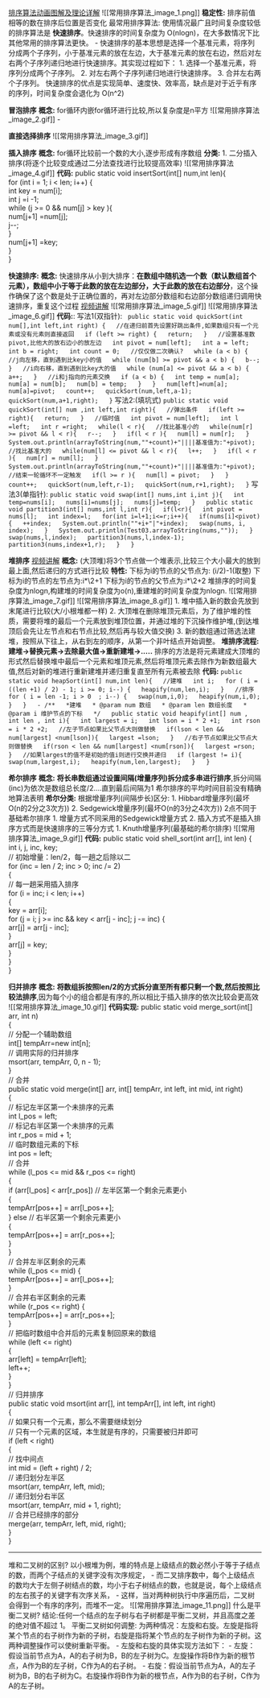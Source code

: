 [排序算法动画图解及理论详解](https://blog.csdn.net/pange1991/article/details/85460755)
![[常用排序算法_image_1.png]]
**稳定性:** 排序前值相等的数在排序后位置是否变化
最常用排序算法:
	使用情况最广且时间复杂度较低的排序算法是 **快速排序**。快速排序的时间复杂度为 O(nlogn)，在大多数情况下比其他常用的排序算法更快。
	-
	快速排序的基本思想是选择一个基准元素，将序列分成两个子序列，小于基准元素的放在左边，大于基准元素的放在右边，然后对左右两个子序列递归地进行快速排序。其实现过程如下：
	1.  选择一个基准元素，将序列分成两个子序列。
	2.  对左右两个子序列递归地进行快速排序。
	3.  合并左右两个子序列。
	快速排序的优点是实现简单、速度快、效率高，缺点是对于近乎有序的序列，时间复杂度会退化为 O(n^2)

**冒泡排序**
	**概念:** for循环内嵌for循环进行比较,所以复杂度是n平方
	![[常用排序算法_image_2.gif]]
	-

**直接选择排序**
	![[常用排序算法_image_3.gif]]

**插入排序**
	**概念:** for循环比较前一个数的大小,逐步形成有序数组
	**分类:**
		1. 二分插入排序(将逐个比较变成通过二分法查找进行比较提高效率)
	![[常用排序算法_image_4.gif]]
	**代码:**
			public static void insertSort(int[] num,int len){  
		    for (int i = 1; i < len; i++) {  
		        int key = num[i];  
		        int j =i -1;  
		        while (j >= 0 && num[j] > key ){  
		        num[j+1] =num[j];  
		        j--;  
		        }  
		        num[j+1] =key;  
		    }  
		}

**快速排序:**
	**概念:** 快速排序从小到大排序：**在数组中随机选一个数（默认数组首个元素），数组中小于等于此数的放在左边部分，大于此数的放在右边部分**，这个操作确保了这个数是处于正确位置的，再对左边部分数组和右边部分数组递归调用快速排序，重复这个过程
	[视频讲解](https://www.bilibili.com/video/BV1at411T75o/?spm_id_from=333.337.search-card.all.click&vd_source=3a5cfb973d53d830aeaed2af78795ef7)
	![[常用排序算法_image_5.gif]]
	![[常用排序算法_image_6.gif]]
	**代码:**:
	写法1(双指针):
		```
		public static void quickSort(int num[],int left,int right) {  
	    //在递归前首先设置好跳出条件,如果数组只有一个元素或没有元素则直接返回  
	    if (left >= right) {  
	        return;  
	    }  
	    //设置基准数pivot,比他大的放右边小的放左边  
	    int pivot = num[left];  
	    int a = left;  
	    int b = right;  
	    int count = 0;  
	    //仅仅做二次确认?  
	    while (a < b) {  
	            //j向左移，直到遇到比key小的值  
	            while (num[b] >= pivot && a < b) {  
	                b--;  
	            }  
	            //i向右移，直到遇到比key大的值  
	            while (num[a] <= pivot && a < b) {  
	                a++;  
	            }  
	            //i和j指向的元素交换  
	            if (a < b) {  
	                int temp = num[a];  
	                num[a] = num[b];  
	                num[b] = temp;  
	            }  
	        }  
	    num[left]=num[a];  
	    num[a]=pivot;  
	    count++;  
	    quickSort(num,left,a-1);  
	    quickSort(num,a+1,right);  
	    }```
	写法2:(填坑式)
		```
		public static void quickSort(int[] num ,int left,int right){  
	    //弹出条件  
		   if(left >= right){  
	       return;  
		   }  
		   //临时值  
	    int pivot = num[left];  
	    int l =left;  
	    int r =right;  
	    while(l < r){  
	        //找比基准小的  
	        while(num[r] >= pivot && l < r){  
	            r--;  
	        }  
	        if(l < r ){  
	            num[l] = num[r];  
	        }  
	        System.out.println(arrayToString(num,""+count)+"||||基准值为:"+pivot);  
	        //找比基准大的  
	        while(num[l] <= pivot && l < r){  
	            l++;  
	        }  
	        if(l < r ){  
	            num[r] = num[l];  
	        }  
	        System.out.println(arrayToString(num,""+count)+"||||基准值为:"+pivot);  
	        //结束一轮循环不一定触发  
	        if(l >= r ){  
	            num[l] = pivot;  
	        }  
	    }  
	    count++;  
		quickSort(num,left,r-1);  
		quickSort(num,r+1,right);  
		}
		```
	写法3(单指针):
		```
		public static void swap(int[] nums,int i,int j){  
	    int temp=nums[i];  
	    nums[i]=nums[j];  
	    nums[j]=temp;  
		}  
		public static void partition3(int[] nums,int l,int r){  
	    if(l<r){  
        int pivot = nums[l];  
        int index=l;  
        for(int i=l+1;i<=r;i++){  
            if(nums[i]<pivot) {  
                ++index;  
                System.out.println(""+i+"|"+index);  
                swap(nums, i, index);  
            }  
            System.out.println(Test03.arrayToString(nums,""));  
        }  
        swap(nums,l,index);  
        partition3(nums,l,index-1);  
        partition3(nums,index+1,r);  
	    }  
		}
		```

**堆排序**
	[视频讲解](https://www.bilibili.com/video/BV1fp4y1D7cj/?spm_id_from=333.337.search-card.all.click&vd_source=3a5cfb973d53d830aeaed2af78795ef7)
	**概念:** (大顶堆)将3个节点做一个堆表示,比较三个大小最大的放到最上面,然后递归的方式进行比较
	**特性:**
	下标为i的节点的父节点为: (i/2)-1(取整)
	下标为i的节点的左节点为:i*\2+1
	下标为i的节点的父节点为:i*\2+2
	堆排序的时间复杂度为nlogn,构建堆的时间复杂度为o(n),重建堆的时间复杂度为nlogn.
	![[常用排序算法_image_7.gif]]
	![[常用排序算法_image_8.gif]]
	1. 堆中插入新的数会先放到末尾进行比较(大/小根堆都一样)
	2. 大顶堆在删除堆顶元素后，为了维护堆的性质，需要将堆的最后一个元素放到堆顶位置，并通过堆的下沉操作维护堆,(到达堆顶后会先让左节点和右节点比较,然后再与较大值交换)
	3. 新的数组通过筛选法建堆，按照从下往上，从右到左的顺序，从第一个非叶结点开始调整。
	**堆排序流程:**
		**建堆->替换元素->去除最大值->重新建堆->.....**
		排序的方法是将元素建成大顶堆的形式然后替换堆中最后一个元素和堆顶元素,然后将堆顶元素去除作为新数组最大值,然后对新的堆进行重新建堆并递归重复直至所有元素被去除
	**代码:**
		```
		public static void heapSort(int[] num,int len){  
	    //建堆  
	    int i;  
	    for ( i = ((len +1) / 2) - 1; i >= 0; i--) {  
	    heapify(num,len,i);  
	    }  
	    //排序  
	    for ( i = len -1; i > 0  ; i--) {  
	    swap(num,i,0);  
	    heapify(num,i,0);  
		    }  
		}  
		-
		/**  
		 *建堆  
		 * @param num 数组  
		 * @param len 数组长度  
		 * @param i 维护节点的下标  
		 */  
		public static void heapify(int[] num , int len , int i){  
		 int largest = i;  
		int lson = i * 2 +1;  
		int rson = i * 2 +2;  
		    //左子节点如果比父节点大则做替换  
		    if(lson < len && num[largest] <num[lson]){  
		        largest =lson;  
		    }  
		    //右子节点如果比父节点大则做替换  
		    if(rson < len && num[largest] <num[rson]){  
		        largest =rson;  
		    }  
		    //如果largest的值不是初始的值i则进行交换并递归  
		    if (largest != i){  
		        swap(num,largest,i);  
		        heapify(num,len,largest);  
		    }  
		}
		```

**希尔排序**
	**概念:** **将长串数组通过设置间隔(增量序列)拆分成多串进行排序**,拆分间隔(inc)为依次是数组总长度/2....直到最后间隔为1
	希尔排序的平均时间目前没有精确地算法表明
	**希尔分类:**
		根据增量序列(间隔步长)区分:
		1. Hibbard增量序列(最坏O(n的2分之3次方))
		2. Sedgewick增量序列(最坏O(n的3分之4次方))
			2点不同于基础希尔排序
				1. 增量方式不同采用的Sedgewick增量方式
				2. 插入方式不是插入排序方式而是快速排序的三等分方式
		1. Knuth增量序列(最基础的希尔排序)
	![[常用排序算法_image_9.gif]]
	**代码:**
			public static void shell_sort(int arr[], int len) {  
		    int i, j, inc, key;  
		    // 初始增量：len/2，每一趟之后除以二  
		    for (inc = len / 2; inc > 0; inc /= 2)  
		    {  
		        // 每一趟采用插入排序  
		        for (i = inc; i < len; i++)  
		        {  
		            key = arr[i];  
		            for (j = i; j >= inc && key < arr[j - inc]; j -= inc) {  
		                arr[j] = arr[j - inc];  
		            }  
		            arr[j] = key;  
		        }  
		    }  
		}

**归并排序**
	**概念:** **将数组拆按照len/2的方式拆分直至所有都只剩一个数,然后按照比较法排序**,因为每个小的组合都是有序的,所以相比于插入排序的依次比较会更高效
	![[常用排序算法_image_10.gif]]
	**代码实现:**
			public static void merge_sort(int[] arr, int n)  
		{  
		    // 分配一个辅助数组  
		    int[] tempArr=new int[n];  
		    // 调用实际的归并排序  
		    msort(arr, tempArr, 0, n - 1);  
		}  
		// 合并  
		public static void merge(int[] arr, int[] tempArr, int left, int mid, int right)  
		{  
		    // 标记左半区第一个未排序的元素  
		    int l_pos = left;  
		    // 标记右半区第一个未排序的元素  
		    int r_pos = mid + 1;  
		    // 临时数组元素的下标  
		    int pos = left;  
		    // 合并  
		    while (l_pos <= mid && r_pos <= right)  
		    {  
		        if (arr[l_pos] < arr[r_pos])  // 左半区第一个剩余元素更小  
		        {  
		            tempArr[pos++] = arr[l_pos++];  
		        } else  // 右半区第一个剩余元素更小  
		        {  
		            tempArr[pos++] = arr[r_pos++];  
		        }  
		    }  
		    // 合并左半区剩余的元素  
		    while (l_pos <= mid) {  
		        tempArr[pos++] = arr[l_pos++];  
		    }  
		    // 合并右半区剩余的元素  
		    while (r_pos <= right) {  
		        tempArr[pos++] = arr[r_pos++];  
		    }  
		    // 把临时数组中合并后的元素复制回原来的数组  
		    while (left <= right)  
		    {  
		        arr[left] = tempArr[left];  
		        left++;  
		    }  
		}  
		// 归并排序  
		public static void msort(int arr[], int tempArr[], int left, int right)  
		{  
		    // 如果只有一个元素，那么不需要继续划分  
		    // 只有一个元素的区域，本生就是有序的，只需要被归并即可  
		    if (left < right)  
		    {  
		        // 找中间点  
		        int mid = (left + right) / 2;  
		        // 递归划分左半区  
		        msort(arr, tempArr, left, mid);  
		        // 递归划分右半区  
		        msort(arr, tempArr, mid + 1, right);  
		        // 合并已经排序的部分  
		        merge(arr, tempArr, left, mid, right);  
		    }  
		}

---
堆和二叉树的区别?
	以小根堆为例，堆的特点是上级结点的数必然小于等于子结点的数，而两个子结点的关键字没有次序规定，
	-
	而二叉排序数中，每个上级结点的数均大于左侧子树结点的数，均小于右子树结点的数，也就是说，每个上级结点的左右孩子的关键字有次序关系，
	-
	这样，当对两种树执行中序遍历后，二叉树会得到一个有序的序列，而堆不一定。
	![[常用排序算法_image_11.png]]
什么是平衡二叉树?
	结论:任何一个结点的左子树与右子树都是平衡二叉树，并且高度之差的绝对值不超过 1。
平衡二叉树如何调整:
	为两种情况：左旋和右旋。左旋是指将某个节点的右子树作为新的子树，右旋是指将某个节点的左子树作为新的子树。这两种调整操作可以使树重新平衡。
	-
	左旋和右旋的具体实现方法如下：
	-
	左旋：假设当前节点为A，A的右子树为B，B的左子树为C。左旋操作将B作为新的根节点，A作为B的左子树，C作为A的右子树。
	-
	右旋：假设当前节点为A，A的左子树为B，B的右子树为C。右旋操作将B作为新的根节点，A作为B的右子树，C作为A的左子树。






